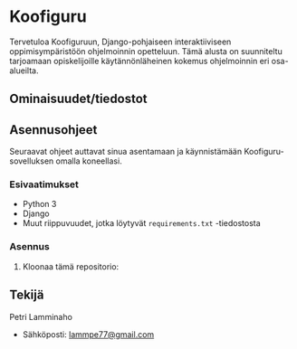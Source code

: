 # Koofiguru

Tervetuloa Koofiguruun, Django-pohjaiseen interaktiiviseen oppimisympäristöön ohjelmoinnin opetteluun. Tämä alusta on suunniteltu tarjoamaan opiskelijoille käytännönläheinen kokemus ohjelmoinnin eri osa-alueilta.

## Ominaisuudet/tiedostot 


## Asennusohjeet

Seuraavat ohjeet auttavat sinua asentamaan ja käynnistämään Koofiguru-sovelluksen omalla koneellasi.

### Esivaatimukset

- Python 3
- Django
- Muut riippuvuudet, jotka löytyvät `requirements.txt` -tiedostosta

### Asennus

1. Kloonaa tämä repositorio:


## Tekijä

Petri Lamminaho
- Sähköposti: [lammpe77@gmail.com](mailto:lammpe77@gmail.com)
